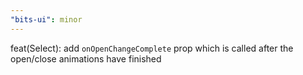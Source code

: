 ```yaml
---
"bits-ui": minor
---
```


feat(Select): add `onOpenChangeComplete` prop which is called after the open/close animations have finished
